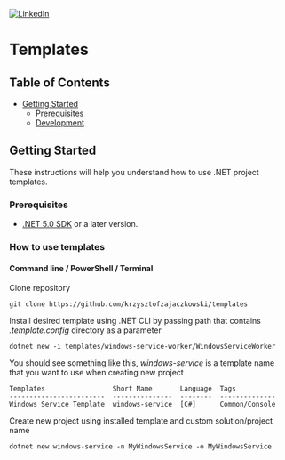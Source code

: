 
[![LinkedIn][linkedin-shield-zajaczkowski]][linkedin-url-zajaczkowski]

# Templates

## Table of Contents

* [Getting Started](#getting-started)
  * [Prerequisites](#prerequisites)
  * [Development](#development)

## Getting Started
These instructions will help you understand how to use .NET project templates.

### Prerequisites
- [.NET 5.0 SDK](https://dotnet.microsoft.com/download) or a later version.

### How to use templates

#### Command line / PowerShell / Terminal
Clone repository
```
git clone https://github.com/krzysztofzajaczkowski/templates
```
Install desired template using .NET CLI by passing path that contains *.template.config* directory as a parameter
```
dotnet new -i templates/windows-service-worker/WindowsServiceWorker
```
You should see something like this, *windows-service* is a template name that you want to use when creating new project
```
Templates 				  Short Name 	   Language  Tags
------------------------  ---------------  --------  --------------
Windows Service Template  windows-service  [C#] 	 Common/Console
```
Create new project using installed template and custom solution/project name
```
dotnet new windows-service -n MyWindowsService -o MyWindowsService
```

[linkedin-shield-zajaczkowski]: https://img.shields.io/badge/LinkedIn-Zajączkowski-blue?logo=linkedin
[linkedin-url-zajaczkowski]: https://www.linkedin.com/in/krzysztof-m-zajaczkowski/